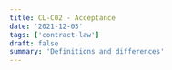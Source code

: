 ```yaml
---
title: CL-C02 - Acceptance
date: '2021-12-03'
tags: ['contract-law']
draft: false
summary: 'Definitions and differences'
---
```

